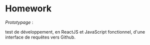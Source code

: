 Homework
========



_Prototypage_  :

test de développement, en ReactJS et JavaScript fonctionnel, d'une interface de requêtes vers Github.